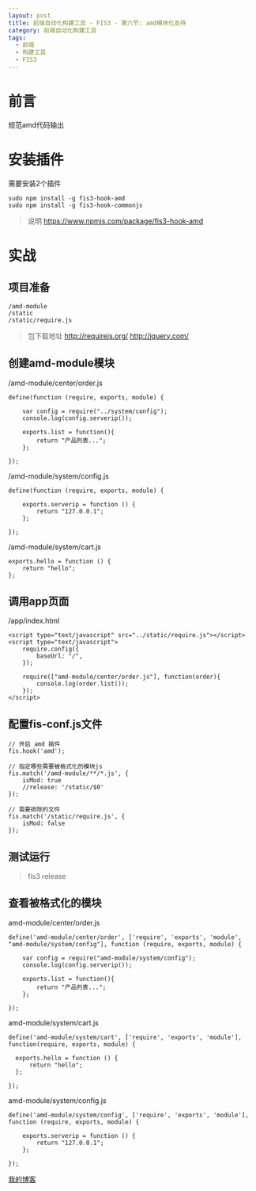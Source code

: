 ```yaml
---
layout: post
title: 前端自动化构建工具 - FIS3 - 第六节: amd模块化支持
category: 前端自动化构建工具
tags: 
  - 前端
  - 构建工具
  - FIS3
---
```


# 前言

规范amd代码输出

# 安装插件

需要安装2个插件

```
sudo npm install -g fis3-hook-amd
sudo npm install -g fis3-hook-commonjs
```

> 说明
> https://www.npmjs.com/package/fis3-hook-amd

# 实战

## 项目准备

```
/amd-module
/static
/static/require.js
```

> 包下载地址
> http://requirejs.org/
> http://jquery.com/

## 创建amd-module模块

/amd-module/center/order.js

```
define(function (require, exports, module) {

    var config = require("../system/config");
    console.log(config.serverip());

    exports.list = function(){
        return "产品列表...";
    };

});
```

/amd-module/system/config.js

```
define(function (require, exports, module) {

    exports.serverip = function () {
        return "127.0.0.1";
    };

});
```

/amd-module/system/cart.js

```
exports.hello = function () {
    return "hello";
};
```

## 调用app页面

/app/index.html

```
<script type="text/javascript" src="../static/require.js"></script>
<script type="text/javascript">
    require.config({
        baseUrl: "/",
    });

    require(["amd-module/center/order.js"], function(order){
        console.log(order.list());
    });
</script>
```

## 配置fis-conf.js文件

```
// 开启 amd 插件
fis.hook('amd');

// 指定哪些需要被格式化的模块js
fis.match('/amd-module/**/*.js', {
    isMod: true
    //release: '/static/$0'
});

// 需要排除的文件
fis.match('/static/require.js', {
    isMod: false
});
```

## 测试运行

> fis3 release

## 查看被格式化的模块

amd-module/center/order.js

```
define('amd-module/center/order', ['require', 'exports', 'module', "amd-module/system/config"], function (require, exports, module) {

    var config = require("amd-module/system/config");
    console.log(config.serverip());

    exports.list = function(){
        return "产品列表...";
    };

});
```

amd-module/system/cart.js

```
define('amd-module/system/cart', ['require', 'exports', 'module'], function(require, exports, module) {

  exports.hello = function () {
      return "hello";
  };

});
```

amd-module/system/config.js

```
define('amd-module/system/config', ['require', 'exports', 'module'], function (require, exports, module) {

    exports.serverip = function () {
        return "127.0.0.1";
    };

});
```

[我的博客](https://hans007.github.io)